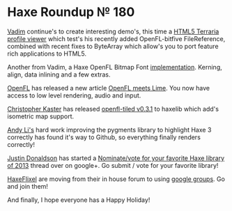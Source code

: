 [_template]: roundup.html
# Haxe Roundup № 180

[Vadim][link 1] continue's to create interesting demo's, this time a [HTML5 Terraria profile viewer][link 2] which test's his recently added OpenFL-bitfive FileReference, combined with recent fixes to ByteArray which allow's you to port feature rich applications to HTML5.

Another from Vadim, a Haxe OpenFL Bitmap Font [implementation][link 3]. Kerning, align, data inlining and a few extras.

[OpenFL][link 4] has released a new article [OpenFL meets Lime][link 5]. You now have access to low level rendering, audio and input.

[Christopher Kaster][link 6] has released [openfl-tiled v0.3.1][link 7] to haxelib which add's isometric map support.

[Andy Li's][link 8] hard work improving the pygments library to highlight Haxe 3 correctly has found it's way to Github, so everything finally renders correctly!

[Justin Donaldson][link 9] has started a [Nominate/vote for your favorite Haxe library of 2013][link 10] thread over on google+. Go submit / vote for your favorite library!

[HaxeFlixel][link 11] are moving from their in house forum to using [google groups][link 12]. Go and join them!

And finally, I hope everyone has a Happy Holiday!

[link 1]: https://twitter.com/YellowAfterlife "Vadim"
[link 2]: https://twitter.com/YellowAfterlife/status/413486013097738240 "HTML5 Terraria profile viewer"
[link 3]: https://twitter.com/YellowAfterlife/status/411309489552248832 "implementation"
[link 4]: https://twitter.com/Open_FL "OpenFL"
[link 5]: http://www.openfl.org/company/blog/2013/12/19/openfl-meets-lime/ "OpenFL meets Lime"
[link 6]: https://twitter.com/Kasoki "Christopher Kaster"
[link 7]: http://lib.haxe.org/p/openfl-tiled "openfl-tiled v0.3.1"
[link 8]: https://twitter.com/andy_li "Andy Li&#8217;s"
[link 9]: https://twitter.com/omgjjd "Justin Donaldson"
[link 10]: https://plus.google.com/+JustinDonaldson/posts/PnUNgebG78g "Nominate/vote for your favorite Haxe library of 2013"
[link 11]: https://twitter.com/HaxeFlixel "HaxeFlixel"
[link 12]: http://haxeflixel.com/forum/ "google groups"


